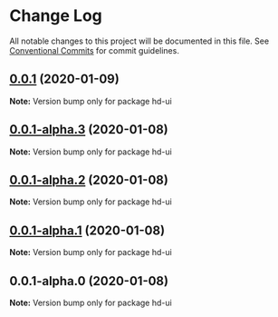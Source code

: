 # Change Log

All notable changes to this project will be documented in this file.
See [Conventional Commits](https://conventionalcommits.org) for commit guidelines.

## [0.0.1](https://github.com/hd-ui/hd-ui/compare/hd-ui@0.0.1-alpha.3...hd-ui@0.0.1) (2020-01-09)

**Note:** Version bump only for package hd-ui





## [0.0.1-alpha.3](https://github.com/hd-ui/hd-ui/compare/hd-ui@0.0.1-alpha.2...hd-ui@0.0.1-alpha.3) (2020-01-08)

**Note:** Version bump only for package hd-ui





## [0.0.1-alpha.2](https://github.com/hd-ui/hd-ui/compare/hd-ui@0.0.1-alpha.1...hd-ui@0.0.1-alpha.2) (2020-01-08)

**Note:** Version bump only for package hd-ui





## [0.0.1-alpha.1](https://github.com/hd-ui/hd-ui/compare/hd-ui@0.0.1-alpha.0...hd-ui@0.0.1-alpha.1) (2020-01-08)

**Note:** Version bump only for package hd-ui





## 0.0.1-alpha.0 (2020-01-08)

**Note:** Version bump only for package hd-ui
